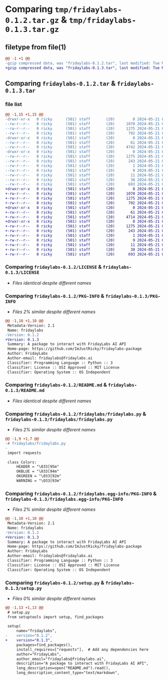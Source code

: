 # Comparing `tmp/fridaylabs-0.1.2.tar.gz` & `tmp/fridaylabs-0.1.3.tar.gz`

## filetype from file(1)

```diff
@@ -1 +1 @@
-gzip compressed data, was "fridaylabs-0.1.2.tar", last modified: Tue May 21 06:19:38 2024, max compression
+gzip compressed data, was "fridaylabs-0.1.3.tar", last modified: Tue May 21 06:34:59 2024, max compression
```

## Comparing `fridaylabs-0.1.2.tar` & `fridaylabs-0.1.3.tar`

### file list

```diff
@@ -1,15 +1,15 @@
-drwxr-xr-x   0 ricky      (501) staff       (20)        0 2024-05-21 06:19:38.193146 fridaylabs-0.1.2/
--rw-r--r--   0 ricky      (501) staff       (20)     1070 2024-05-21 04:23:26.000000 fridaylabs-0.1.2/LICENSE
--rw-r--r--   0 ricky      (501) staff       (20)     1275 2024-05-21 06:19:38.192855 fridaylabs-0.1.2/PKG-INFO
--rw-r--r--   0 ricky      (501) staff       (20)      792 2024-05-21 05:35:31.000000 fridaylabs-0.1.2/README.md
-drwxr-xr-x   0 ricky      (501) staff       (20)        0 2024-05-21 06:19:38.189963 fridaylabs-0.1.2/fridaylabs/
--rw-r--r--   0 ricky      (501) staff       (20)       61 2024-05-21 05:49:44.000000 fridaylabs-0.1.2/fridaylabs/__init__.py
--rw-r--r--   0 ricky      (501) staff       (20)     4742 2024-05-21 06:18:44.000000 fridaylabs-0.1.2/fridaylabs/fridaylabs.py
-drwxr-xr-x   0 ricky      (501) staff       (20)        0 2024-05-21 06:19:38.192449 fridaylabs-0.1.2/fridaylabs.egg-info/
--rw-r--r--   0 ricky      (501) staff       (20)     1275 2024-05-21 06:19:38.000000 fridaylabs-0.1.2/fridaylabs.egg-info/PKG-INFO
--rw-r--r--   0 ricky      (501) staff       (20)      243 2024-05-21 06:19:38.000000 fridaylabs-0.1.2/fridaylabs.egg-info/SOURCES.txt
--rw-r--r--   0 ricky      (501) staff       (20)        1 2024-05-21 06:19:38.000000 fridaylabs-0.1.2/fridaylabs.egg-info/dependency_links.txt
--rw-r--r--   0 ricky      (501) staff       (20)        9 2024-05-21 06:19:38.000000 fridaylabs-0.1.2/fridaylabs.egg-info/requires.txt
--rw-r--r--   0 ricky      (501) staff       (20)       11 2024-05-21 06:19:38.000000 fridaylabs-0.1.2/fridaylabs.egg-info/top_level.txt
--rw-r--r--   0 ricky      (501) staff       (20)       38 2024-05-21 06:19:38.193215 fridaylabs-0.1.2/setup.cfg
--rw-r--r--   0 ricky      (501) staff       (20)      693 2024-05-21 06:19:26.000000 fridaylabs-0.1.2/setup.py
+drwxr-xr-x   0 ricky      (501) staff       (20)        0 2024-05-21 06:34:59.632537 fridaylabs-0.1.3/
+-rw-r--r--   0 ricky      (501) staff       (20)     1070 2024-05-21 04:23:26.000000 fridaylabs-0.1.3/LICENSE
+-rw-r--r--   0 ricky      (501) staff       (20)     1275 2024-05-21 06:34:59.632268 fridaylabs-0.1.3/PKG-INFO
+-rw-r--r--   0 ricky      (501) staff       (20)      792 2024-05-21 05:35:31.000000 fridaylabs-0.1.3/README.md
+drwxr-xr-x   0 ricky      (501) staff       (20)        0 2024-05-21 06:34:59.630769 fridaylabs-0.1.3/fridaylabs/
+-rw-r--r--   0 ricky      (501) staff       (20)       61 2024-05-21 05:49:44.000000 fridaylabs-0.1.3/fridaylabs/__init__.py
+-rw-r--r--   0 ricky      (501) staff       (20)     4714 2024-05-21 06:34:49.000000 fridaylabs-0.1.3/fridaylabs/fridaylabs.py
+drwxr-xr-x   0 ricky      (501) staff       (20)        0 2024-05-21 06:34:59.631994 fridaylabs-0.1.3/fridaylabs.egg-info/
+-rw-r--r--   0 ricky      (501) staff       (20)     1275 2024-05-21 06:34:59.000000 fridaylabs-0.1.3/fridaylabs.egg-info/PKG-INFO
+-rw-r--r--   0 ricky      (501) staff       (20)      243 2024-05-21 06:34:59.000000 fridaylabs-0.1.3/fridaylabs.egg-info/SOURCES.txt
+-rw-r--r--   0 ricky      (501) staff       (20)        1 2024-05-21 06:34:59.000000 fridaylabs-0.1.3/fridaylabs.egg-info/dependency_links.txt
+-rw-r--r--   0 ricky      (501) staff       (20)        9 2024-05-21 06:34:59.000000 fridaylabs-0.1.3/fridaylabs.egg-info/requires.txt
+-rw-r--r--   0 ricky      (501) staff       (20)       11 2024-05-21 06:34:59.000000 fridaylabs-0.1.3/fridaylabs.egg-info/top_level.txt
+-rw-r--r--   0 ricky      (501) staff       (20)       38 2024-05-21 06:34:59.632600 fridaylabs-0.1.3/setup.cfg
+-rw-r--r--   0 ricky      (501) staff       (20)      693 2024-05-21 06:34:53.000000 fridaylabs-0.1.3/setup.py
```

### Comparing `fridaylabs-0.1.2/LICENSE` & `fridaylabs-0.1.3/LICENSE`

 * *Files identical despite different names*

### Comparing `fridaylabs-0.1.2/PKG-INFO` & `fridaylabs-0.1.3/PKG-INFO`

 * *Files 2% similar despite different names*

```diff
@@ -1,10 +1,10 @@
 Metadata-Version: 2.1
 Name: fridaylabs
-Version: 0.1.2
+Version: 0.1.3
 Summary: A package to interact with FridayLabs AI API
 Home-page: https://github.com/ImJustRicky/fridaylabs-package
 Author: FridayLabs
 Author-email: fridaylabs@fridaylabs.ai
 Classifier: Programming Language :: Python :: 3
 Classifier: License :: OSI Approved :: MIT License
 Classifier: Operating System :: OS Independent
```

### Comparing `fridaylabs-0.1.2/README.md` & `fridaylabs-0.1.3/README.md`

 * *Files identical despite different names*

### Comparing `fridaylabs-0.1.2/fridaylabs/fridaylabs.py` & `fridaylabs-0.1.3/fridaylabs/fridaylabs.py`

 * *Files 2% similar despite different names*

```diff
@@ -1,9 +1,7 @@
-# fridaylabs/fridaylabs.py
-
 import requests
 
 class Colors:
     HEADER = "\033[95m"
     OKBLUE = "\033[94m"
     OKGREEN = "\033[92m"
     WARNING = "\033[93m"
```

### Comparing `fridaylabs-0.1.2/fridaylabs.egg-info/PKG-INFO` & `fridaylabs-0.1.3/fridaylabs.egg-info/PKG-INFO`

 * *Files 2% similar despite different names*

```diff
@@ -1,10 +1,10 @@
 Metadata-Version: 2.1
 Name: fridaylabs
-Version: 0.1.2
+Version: 0.1.3
 Summary: A package to interact with FridayLabs AI API
 Home-page: https://github.com/ImJustRicky/fridaylabs-package
 Author: FridayLabs
 Author-email: fridaylabs@fridaylabs.ai
 Classifier: Programming Language :: Python :: 3
 Classifier: License :: OSI Approved :: MIT License
 Classifier: Operating System :: OS Independent
```

### Comparing `fridaylabs-0.1.2/setup.py` & `fridaylabs-0.1.3/setup.py`

 * *Files 0% similar despite different names*

```diff
@@ -1,13 +1,13 @@
 # setup.py
 from setuptools import setup, find_packages
 
 setup(
     name="fridaylabs",
-    version="0.1.2",
+    version="0.1.3",
     packages=find_packages(),
     install_requires=["requests"],  # Add any dependencies here
     author="FridayLabs",
     author_email="fridaylabs@fridaylabs.ai",
     description="A package to interact with FridayLabs AI API",
     long_description=open("README.md").read(),
     long_description_content_type="text/markdown",
```

